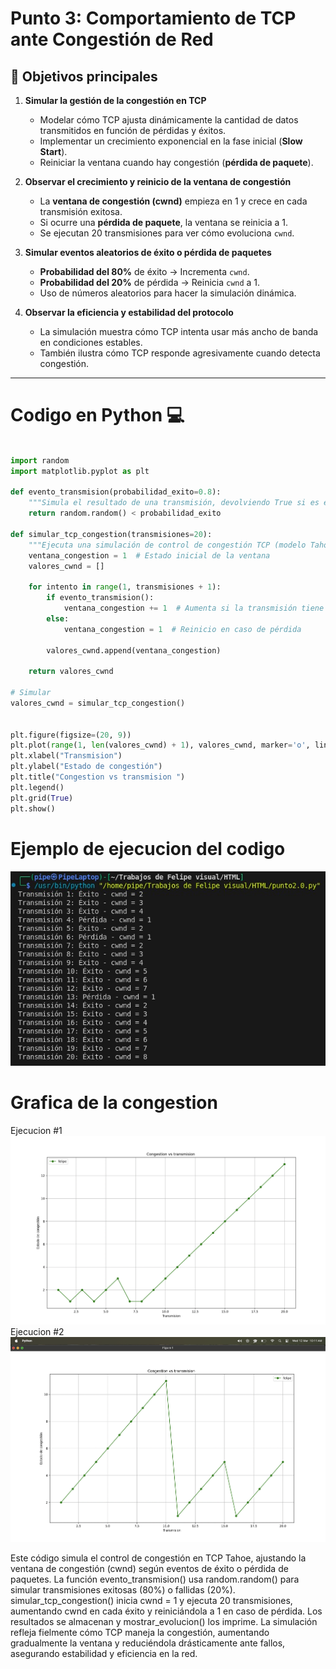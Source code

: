 # Punto 3: Comportamiento de TCP ante Congestión de Red
## 📌 Objetivos principales  

1. **Simular la gestión de la congestión en TCP**  
   - Modelar cómo TCP ajusta dinámicamente la cantidad de datos transmitidos en función de pérdidas y éxitos.  
   - Implementar un crecimiento exponencial en la fase inicial (**Slow Start**).  
   - Reiniciar la ventana cuando hay congestión (**pérdida de paquete**).  

2. **Observar el crecimiento y reinicio de la ventana de congestión**  
   - La **ventana de congestión (cwnd)** empieza en 1 y crece en cada transmisión exitosa.  
   - Si ocurre una **pérdida de paquete**, la ventana se reinicia a 1.  
   - Se ejecutan 20 transmisiones para ver cómo evoluciona `cwnd`.  

3. **Simular eventos aleatorios de éxito o pérdida de paquetes**  
   - **Probabilidad del 80%** de éxito → Incrementa `cwnd`.  
   - **Probabilidad del 20%** de pérdida → Reinicia `cwnd` a 1.  
   - Uso de números aleatorios para hacer la simulación dinámica.  

4. **Observar la eficiencia y estabilidad del protocolo**  
   - La simulación muestra cómo TCP intenta usar más ancho de banda en condiciones estables.  
   - También ilustra cómo TCP responde agresivamente cuando detecta congestión.  

---


# Codigo en Python 💻
``` py

import random
import matplotlib.pyplot as plt

def evento_transmision(probabilidad_exito=0.8):
    """Simula el resultado de una transmisión, devolviendo True si es exitosa."""
    return random.random() < probabilidad_exito

def simular_tcp_congestion(transmisiones=20):
    """Ejecuta una simulación de control de congestión TCP (modelo Tahoe)."""
    ventana_congestion = 1  # Estado inicial de la ventana
    valores_cwnd = []

    for intento in range(1, transmisiones + 1):
        if evento_transmision():
            ventana_congestion += 1  # Aumenta si la transmisión tiene éxito
        else:
            ventana_congestion = 1  # Reinicio en caso de pérdida
        
        valores_cwnd.append(ventana_congestion)

    return valores_cwnd

# Simular 
valores_cwnd = simular_tcp_congestion()


plt.figure(figsize=(20, 9))
plt.plot(range(1, len(valores_cwnd) + 1), valores_cwnd, marker='o', linestyle='-', color='g', label="felipe")
plt.xlabel("Transmision")
plt.ylabel("Estado de congestión")
plt.title("Congestion vs transmision ")
plt.legend()
plt.grid(True)
plt.show()


```
# Ejemplo de ejecucion del codigo 
![imagen1](Src/termi.jpeg)



# Grafica de la congestion
Ejecucion #1
![imagen2](Src/graf.jpeg)
Ejecucion #2
![imagen3](Src/graf2.jpeg)


Este código simula el control de congestión en TCP Tahoe, ajustando la ventana de congestión (cwnd) según eventos de éxito o pérdida de paquetes. La función evento_transmision() usa random.random() para simular transmisiones exitosas (80%) o fallidas (20%). simular_tcp_congestion() inicia cwnd = 1 y ejecuta 20 transmisiones, aumentando cwnd en cada éxito y reiniciándola a 1 en caso de pérdida. Los resultados se almacenan y mostrar_evolucion() los imprime. La simulación refleja fielmente cómo TCP maneja la congestión, aumentando gradualmente la ventana y reduciéndola drásticamente ante fallos, asegurando estabilidad y eficiencia en la red.
